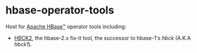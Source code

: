 <!--
 Licensed to the Apache Software Foundation (ASF) under one
 or more contributor license agreements.  See the NOTICE file
 distributed with this work for additional information
 regarding copyright ownership.  The ASF licenses this file
 to you under the Apache License, Version 2.0 (the
 "License"); you may not use this file except in compliance
 with the License.  You may obtain a copy of the License at

     http://www.apache.org/licenses/LICENSE-2.0

 Unless required by applicable law or agreed to in writing, software
 distributed under the License is distributed on an "AS IS" BASIS,
 WITHOUT WARRANTIES OR CONDITIONS OF ANY KIND, either express or implied.
 See the License for the specific language governing permissions and
 limitations under the License.
-->

# hbase-operator-tools

Host for [Apache HBase&trade;](https://hbase.apache.org)
operator tools including:

 * [HBCK2](https://github.com/apache/hbase-operator-tools/tree/master/hbase-hbck2), the hbase-2.x fix-it tool, the successor to hbase-1's _hbck_ (A.K.A _hbck1_).
